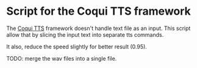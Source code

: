 # Script for the Coqui TTS framework

The [Coqui TTS](https://github.com/coqui-ai/TTS) framework doesn't handle text file as an input.
This script allow that by slicing the input text into separate tts commands.

It also, reduce the speed slightly for better result (0.95).

TODO: merge the wav files into a single file.

